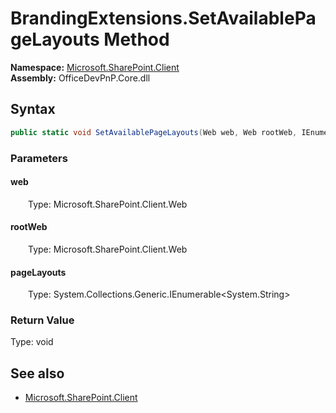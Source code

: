 # BrandingExtensions.SetAvailablePageLayouts Method  
  

**Namespace:** [Microsoft.SharePoint.Client](Microsoft.SharePoint.Client.md)  
**Assembly:** OfficeDevPnP.Core.dll  
## Syntax
```C#
public static void SetAvailablePageLayouts(Web web, Web rootWeb, IEnumerable<String> pageLayouts)
```
### Parameters
#### web  
&emsp;&emsp;Type: Microsoft.SharePoint.Client.Web  

#### rootWeb  
&emsp;&emsp;Type: Microsoft.SharePoint.Client.Web  

#### pageLayouts  
&emsp;&emsp;Type: System.Collections.Generic.IEnumerable<System.String>  

### Return Value
Type: void  

## See also
- [Microsoft.SharePoint.Client](Microsoft.SharePoint.Client.md)
